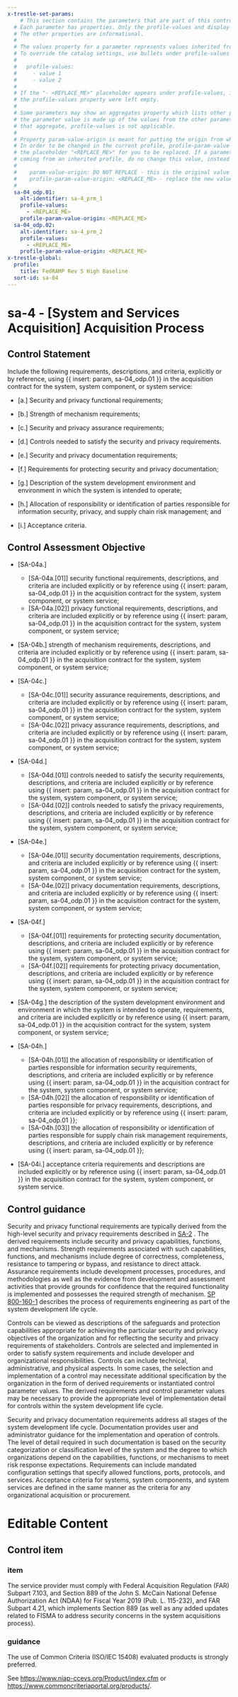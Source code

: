 ```yaml
---
x-trestle-set-params:
    # This section contains the parameters that are part of this control.
  # Each parameter has properties. Only the profile-values and display-name properties are editable.
  # The other properties are informational.
  #
  # The values property for a parameter represents values inherited from the OSCAL catalog.
  # To override the catalog settings, use bullets under profile-values as shown below:
  #
  #   profile-values:
  #     - value 1
  #     - value 2
  #
  # If the "- <REPLACE_ME>" placeholder appears under profile-values, it is the same as if
  # the profile-values property were left empty.
  #
  # Some parameters may show an aggregates property which lists other parameters. This means
  # the parameter value is made up of the values from the other parameters. For parameters
  # that aggregate, profile-values is not applicable.
  #
  # Property param-value-origin is meant for putting the origin from where that parameter comes from.
  # In order to be changed in the current profile, profile-param-value-origin property will be displayed with
  # the placeholder "<REPLACE_ME>" for you to be replaced. If a parameter already has a param-value-origin
  # coming from an inherited profile, do no change this value, instead use profile-param-value-origin as follows:
  #
  #    param-value-origin: DO NOT REPLACE - this is the original value
  #    profile-param-value-origin: <REPLACE_ME> - replace the new value required HERE
  #
  sa-04_odp.01:
    alt-identifier: sa-4_prm_1
    profile-values:
      - <REPLACE_ME>
    profile-param-value-origin: <REPLACE_ME>
  sa-04_odp.02:
    alt-identifier: sa-4_prm_2
    profile-values:
      - <REPLACE_ME>
    profile-param-value-origin: <REPLACE_ME>
x-trestle-global:
  profile:
    title: FedRAMP Rev 5 High Baseline
  sort-id: sa-04
---
```


# sa-4 - \[System and Services Acquisition\] Acquisition Process

## Control Statement

Include the following requirements, descriptions, and criteria, explicitly or by reference, using {{ insert: param, sa-04_odp.01 }} in the acquisition contract for the system, system component, or system service:

- \[a.\] Security and privacy functional requirements;

- \[b.\] Strength of mechanism requirements;

- \[c.\] Security and privacy assurance requirements;

- \[d.\] Controls needed to satisfy the security and privacy requirements.

- \[e.\] Security and privacy documentation requirements;

- \[f.\] Requirements for protecting security and privacy documentation;

- \[g.\] Description of the system development environment and environment in which the system is intended to operate;

- \[h.\] Allocation of responsibility or identification of parties responsible for information security, privacy, and supply chain risk management; and

- \[i.\] Acceptance criteria.

## Control Assessment Objective

- \[SA-04a.\]

  - \[SA-04a.[01]\] security functional requirements, descriptions, and criteria are included explicitly or by reference using {{ insert: param, sa-04_odp.01 }} in the acquisition contract for the system, system component, or system service;
  - \[SA-04a.[02]\] privacy functional requirements, descriptions, and criteria are included explicitly or by reference using {{ insert: param, sa-04_odp.01 }} in the acquisition contract for the system, system component, or system service;

- \[SA-04b.\] strength of mechanism requirements, descriptions, and criteria are included explicitly or by reference using {{ insert: param, sa-04_odp.01 }} in the acquisition contract for the system, system component, or system service;

- \[SA-04c.\]

  - \[SA-04c.[01]\] security assurance requirements, descriptions, and criteria are included explicitly or by reference using {{ insert: param, sa-04_odp.01 }} in the acquisition contract for the system, system component, or system service;
  - \[SA-04c.[02]\] privacy assurance requirements, descriptions, and criteria are included explicitly or by reference using {{ insert: param, sa-04_odp.01 }} in the acquisition contract for the system, system component, or system service;

- \[SA-04d.\]

  - \[SA-04d.[01]\] controls needed to satisfy the security requirements, descriptions, and criteria are included explicitly or by reference using {{ insert: param, sa-04_odp.01 }} in the acquisition contract for the system, system component, or system service;
  - \[SA-04d.[02]\] controls needed to satisfy the privacy requirements, descriptions, and criteria are included explicitly or by reference using {{ insert: param, sa-04_odp.01 }} in the acquisition contract for the system, system component, or system service;

- \[SA-04e.\]

  - \[SA-04e.[01]\] security documentation requirements, descriptions, and criteria are included explicitly or by reference using {{ insert: param, sa-04_odp.01 }} in the acquisition contract for the system, system component, or system service;
  - \[SA-04e.[02]\] privacy documentation requirements, descriptions, and criteria are included explicitly or by reference using {{ insert: param, sa-04_odp.01 }} in the acquisition contract for the system, system component, or system service;

- \[SA-04f.\]

  - \[SA-04f.[01]\] requirements for protecting security documentation, descriptions, and criteria are included explicitly or by reference using {{ insert: param, sa-04_odp.01 }} in the acquisition contract for the system, system component, or system service;
  - \[SA-04f.[02]\] requirements for protecting privacy documentation, descriptions, and criteria are included explicitly or by reference using {{ insert: param, sa-04_odp.01 }} in the acquisition contract for the system, system component, or system service;

- \[SA-04g.\] the description of the system development environment and environment in which the system is intended to operate, requirements, and criteria are included explicitly or by reference using {{ insert: param, sa-04_odp.01 }} in the acquisition contract for the system, system component, or system service;

- \[SA-04h.\]

  - \[SA-04h.[01]\] the allocation of responsibility or identification of parties responsible for information security requirements, descriptions, and criteria are included explicitly or by reference using {{ insert: param, sa-04_odp.01 }} in the acquisition contract for the system, system component, or system service;
  - \[SA-04h.[02]\] the allocation of responsibility or identification of parties responsible for privacy requirements, descriptions, and criteria are included explicitly or by reference using {{ insert: param, sa-04_odp.01 }};
  - \[SA-04h.[03]\] the allocation of responsibility or identification of parties responsible for supply chain risk management requirements, descriptions, and criteria are included explicitly or by reference using {{ insert: param, sa-04_odp.01 }};

- \[SA-04i.\] acceptance criteria requirements and descriptions are included explicitly or by reference using {{ insert: param, sa-04_odp.01 }} in the acquisition contract for the system, system component, or system service.

## Control guidance

Security and privacy functional requirements are typically derived from the high-level security and privacy requirements described in [SA-2](#sa-2) . The derived requirements include security and privacy capabilities, functions, and mechanisms. Strength requirements associated with such capabilities, functions, and mechanisms include degree of correctness, completeness, resistance to tampering or bypass, and resistance to direct attack. Assurance requirements include development processes, procedures, and methodologies as well as the evidence from development and assessment activities that provide grounds for confidence that the required functionality is implemented and possesses the required strength of mechanism. [SP 800-160-1](#e3cc0520-a366-4fc9-abc2-5272db7e3564) describes the process of requirements engineering as part of the system development life cycle.

Controls can be viewed as descriptions of the safeguards and protection capabilities appropriate for achieving the particular security and privacy objectives of the organization and for reflecting the security and privacy requirements of stakeholders. Controls are selected and implemented in order to satisfy system requirements and include developer and organizational responsibilities. Controls can include technical, administrative, and physical aspects. In some cases, the selection and implementation of a control may necessitate additional specification by the organization in the form of derived requirements or instantiated control parameter values. The derived requirements and control parameter values may be necessary to provide the appropriate level of implementation detail for controls within the system development life cycle.

Security and privacy documentation requirements address all stages of the system development life cycle. Documentation provides user and administrator guidance for the implementation and operation of controls. The level of detail required in such documentation is based on the security categorization or classification level of the system and the degree to which organizations depend on the capabilities, functions, or mechanisms to meet risk response expectations. Requirements can include mandated configuration settings that specify allowed functions, ports, protocols, and services. Acceptance criteria for systems, system components, and system services are defined in the same manner as the criteria for any organizational acquisition or procurement.

# Editable Content

<!-- Make additions and edits below -->
<!-- The above represents the contents of the control as received by the profile, prior to additions. -->
<!-- If the profile makes additions to the control, they will appear below. -->
<!-- The above markdown may not be edited but you may edit the content below, and/or introduce new additions to be made by the profile. -->
<!-- If there is a yaml header at the top, parameter values may be edited. Use --set-parameters to incorporate the changes during assembly. -->
<!-- The content here will then replace what is in the profile for this control, after running profile-assemble. -->
<!-- The added parts in the profile for this control are below.  You may edit them and/or add new ones. -->
<!-- Each addition must have a heading either of the form ## Control my_addition_name -->
<!-- or ## Part a. (where the a. refers to one of the control statement labels.) -->
<!-- "## Control" parts are new parts added after the statement part. -->
<!-- "## Part" parts are new parts added into the top-level statement part with that label. -->
<!-- Subparts may be added with nested hash levels of the form ### My Subpart Name -->
<!-- underneath the parent ## Control or ## Part being added -->
<!-- See https://oscal-compass.github.io/compliance-trestle/tutorials/ssp_profile_catalog_authoring/ssp_profile_catalog_authoring for guidance. -->

## Control item

### item

The service provider must comply with Federal Acquisition Regulation (FAR) Subpart 7.103, and Section 889 of the John S. McCain National Defense Authorization Act (NDAA) for Fiscal Year 2019 (Pub. L. 115-232), and FAR Subpart 4.21, which implements Section 889 (as well as any added updates related to FISMA to address security concerns in the system acquisitions process).

### guidance

The use of Common Criteria (ISO/IEC 15408) evaluated products is strongly preferred.

See https://www.niap-ccevs.org/Product/index.cfm or https://www.commoncriteriaportal.org/products/.

